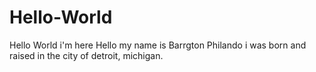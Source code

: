 # Hello-World
Hello World i'm here
Hello my name is Barrgton Philando i was born and raised in the city of detroit, michigan.
